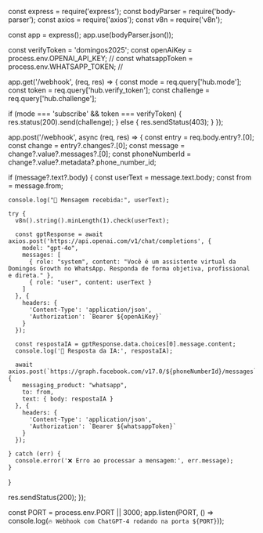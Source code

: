 const express = require('express');
const bodyParser = require('body-parser');
const axios = require('axios');
const v8n = require('v8n');

const app = express();
app.use(bodyParser.json());

const verifyToken = 'domingos2025';
const openAiKey =  process.env.OPENAI_API_KEY;  // 
const whatsappToken = process.env.WHATSAPP_TOKEN;  //

app.get('/webhook', (req, res) => {
  const mode = req.query['hub.mode'];
  const token = req.query['hub.verify_token'];
  const challenge = req.query['hub.challenge'];

  if (mode === 'subscribe' && token === verifyToken) {
    res.status(200).send(challenge);
  } else {
    res.sendStatus(403);
  }
});

app.post('/webhook', async (req, res) => {
  const entry = req.body.entry?.[0];
  const change = entry?.changes?.[0];
  const message = change?.value?.messages?.[0];
  const phoneNumberId = change?.value?.metadata?.phone_number_id;

  if (message?.text?.body) {
    const userText = message.text.body;
    const from = message.from;

    console.log("📩 Mensagem recebida:", userText);

    try {
      v8n().string().minLength(1).check(userText);

      const gptResponse = await axios.post('https://api.openai.com/v1/chat/completions', {
        model: "gpt-4o",
        messages: [
          { role: "system", content: "Você é um assistente virtual da Domingos Growth no WhatsApp. Responda de forma objetiva, profissional e direta." },
          { role: "user", content: userText }
        ]
      }, {
        headers: {
          'Content-Type': 'application/json',
          'Authorization': `Bearer ${openAiKey}`
        }
      });

      const respostaIA = gptResponse.data.choices[0].message.content;
      console.log('🤖 Resposta da IA:', respostaIA);

      await axios.post(`https://graph.facebook.com/v17.0/${phoneNumberId}/messages`, {
        messaging_product: "whatsapp",
        to: from,
        text: { body: respostaIA }
      }, {
        headers: {
          'Content-Type': 'application/json',
          'Authorization': `Bearer ${whatsappToken}`
        }
      });

    } catch (err) {
      console.error('❌ Erro ao processar a mensagem:', err.message);
    }
  }

  res.sendStatus(200);
});

const PORT = process.env.PORT || 3000;
app.listen(PORT, () => console.log(`🔥 Webhook com ChatGPT-4 rodando na porta ${PORT}`));
